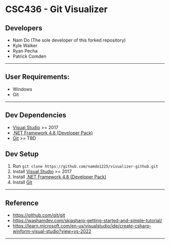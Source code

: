 # CSC436 - Git Visualizer

## Developers
* Nam Do (The sole developer of this forked repository)
* Kyle Walker
* Ryan Pecha
* Patrick Comden

---

## User Requirements:

* Windows
* Git

---

## Dev Dependencies

* [Visual Studio](https://visualstudio.microsoft.com/downloads/) >= 2017
* [.NET Framework 4.8 (Developer Pack)](https://dotnet.microsoft.com/en-us/download/visual-studio-sdks?cid=getdotnetsdk)
* [Git](https://git-scm.com/book/en/v2/Getting-Started-Installing-Git) >= TBD

## Dev Setup

1. Run `git clone https://github.com/namdo1225/visualizer-github.git`
2. Install [Visual Studio](https://visualstudio.microsoft.com/downloads/) >= 2017
3. Install [.NET Framework 4.8 (Developer Pack)](https://dotnet.microsoft.com/en-us/download/visual-studio-sdks?cid=getdotnetsdk)
4. Install [Git](https://git-scm.com/book/en/v2/Getting-Started-Installing-Git)

---

## Reference

* https://github.com/git/git
* https://washamdev.com/skiasharp-getting-started-and-simple-tutorial/
* https://learn.microsoft.com/en-us/visualstudio/ide/create-csharp-winform-visual-studio?view=vs-2022

---
